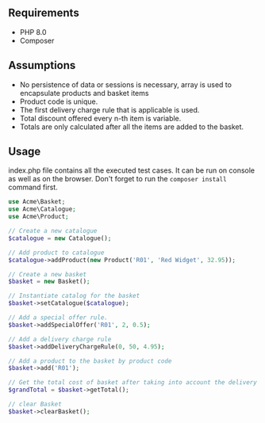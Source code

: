 ## Requirements

* PHP 8.0
* Composer

## Assumptions

* No persistence of data or sessions is necessary, array is used to encapsulate products and basket items
* Product code is unique.
* The first delivery charge rule that is applicable is used.
* Total discount offered every n-th item is variable.
* Totals are only calculated after all the items are added to the basket.

## Usage

index.php file contains all the executed test cases. It can be run on console as well as on the browser. Don't forget to run the `composer install` command first.

```php
use Acme\Basket;
use Acme\Catalogue;
use Acme\Product;

// Create a new catalogue
$catalogue = new Catalogue(); 

// Add product to catalogue
$catalogue->addProduct(new Product('R01', 'Red Widget', 32.95));

// Create a new basket
$basket = new Basket();

// Instantiate catalog for the basket
$basket->setCatalogue($catalogue);

// Add a special offer rule.
$basket->addSpecialOffer('R01', 2, 0.5);

// Add a delivery charge rule
$basket->addDeliveryChargeRule(0, 50, 4.95);

// Add a product to the basket by product code
$basket->add('R01');

// Get the total cost of basket after taking into account the delivery and offer rules
$grandTotal = $basket->getTotal();

// clear Basket
$basket->clearBasket();

```